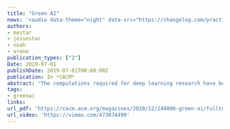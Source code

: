 ```yaml
---
title: "Green AI"
news: '<audio data-theme="night" data-src="https://changelog.com/practicalai/124/embed" src="https://cdn.changelog.com/uploads/practicalai/124/practical-ai-124.mp3" preload="none" class="changelog-episode" controls></audio><p><a href="https://changelog.com/practicalai/124">Practical AI 124: Green AI 🌲</a> – Listen on <a href="https://changelog.com/">Changelog.com</a></p><script async src="//cdn.changelog.com/embed.js"></script><a class="btn btn-outline-primary my-1 mr-1 btn-sm" href="https://www.nytimes.com/2019/09/26/technology/ai-computer-expense.html"  target="_blank">NYT</a> <a class="btn btn-outline-primary my-1 mr-1 btn-sm" href="https://www.forbes.com/sites/robtoews/2020/06/17/deep-learnings-climate-change-problem/#690635be6b43"  target="_blank">Forbes</a> <a class="btn btn-outline-primary my-1 mr-1 btn-sm" href="https://slate.com/technology/2019/09/artificial-intelligence-climate-change-carbon-emissions-roy-schwartz.html"  target="_blank">Slate</a> <a class="btn btn-outline-primary my-1 mr-1 btn-sm" href="https://venturebeat.com/2019/07/25/researchers-propose-ways-to-measure-and-encourage-energy-efficient-ai/"  target="_blank">VentureBeat</a> <a class="btn btn-outline-primary my-1 mr-1 btn-sm" href="https://www.geekwire.com/2019/amid-rapid-rise-ai-resource-needs-ai2-campaigns-make-easier-green/"  target="_blank">GeekWire</a> <a class="btn btn-outline-primary my-1 mr-1 btn-sm" href="https://fortune.com/2019/07/30/artificial-intelligence-content-moderation/"  target="_blank">Fortune</a> <a class="btn btn-outline-primary my-1 mr-1 btn-sm" href="https://syncedreview.com/2019/07/31/greening-ai-new-ai2-initiative-promotes-model-efficiency/"  target="_blank">Synced</a> <a class="btn btn-outline-primary my-1 mr-1 btn-sm" href="https://www.technologyreview.com/f/614056/ai-research-has-an-environment-climate-toll/"  target="_blank">MIT Tech Review</a> <a class="btn btn-outline-primary my-1 mr-1 btn-sm" href="https://www.sciencenewsforstudents.org/article/training-ai-energy-emissions-climate-risk" target="_blank">Science news for students (aimed at readers 9 to 14 years old)</a> <a class="btn btn-outline-primary my-1 mr-1 btn-sm" href="https://www.haaretz.co.il/captain/software/.premium-1.8194763"  target="_blank">Haaretz (Hebrew)</a> <a class="btn btn-outline-primary my-1 mr-1 btn-sm" href="https://www.ynet.co.il/articles/0,7340,L-5567808,00.html"  target="_blank">Ynet (Hebrew)</a>'
authors:
- mestar
- jessestar
- noah
- orene
publication_types: ["2"]
Date: 2019-07-01
publishDate: 2019-07-01T00:00:00Z
publication: In *CACM*
abstract: "The computations required for deep learning research have been doubling every few months, resulting in an estimated 300,000x increase from 2012 to 2018 [2]. These computations have a surprisingly large carbon footprint [38]. Ironically, deep learning was inspired by the human brain, which is remarkably energy efficient. Moreover, the financial cost of the computations can make it difficult for academics, students, and researchers, in particular those from emerging economies, to engage in deep learning research.<br>This position paper advocates a practical solution by making <b>efficiency</b> an evaluation criterion for research alongside accuracy and related measures. In addition, we propose reporting the financial cost or 'price tag' of developing, training, and running models to provide baselines for the investigation of increasingly efficient methods. Our goal is to make AI both greener and more inclusive---enabling any inspired undergraduate with a laptop to write high-quality research papers. <span style='color:green'>Green AI</span> is an emerging focus at the Allen Institute for AI."
tags:
- greenai
links:
url_pdf: 'https://cacm.acm.org/magazines/2020/12/248800-green-ai/fulltext'
url_video: 'https://vimeo.com/473074499'
---
```

